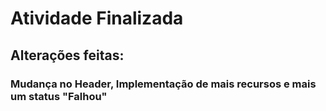 # Atividade Finalizada

## Alterações feitas:

### Mudança no Header, Implementação de mais recursos e mais um status "Falhou"
